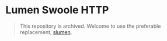 # Lumen Swoole HTTP

> This repository is archived. Welcome to use the preferable replacement, [slumen](https://github.com/breeze2/slumen).